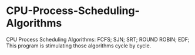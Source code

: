 # CPU-Process-Scheduling-Algorithms
CPU Process Scheduling Algorithms: FCFS; SJN; SRT; ROUND ROBIN; EDF; This program is stimulating those algorithms cycle by cycle.
